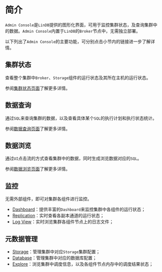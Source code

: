 # 简介

`Admin Console`是`LinDB`提供的图形化界面，可用于监控集群状态，及查询集群中的数据。`Admin Console`内置于`LinDB`的`Broker`节点中，无需独立部署。

以下列出了`Admin Console`的主要功能，可分别点击小节内的链接进一步了解详情。

## 集群状态

查看整个集群中`Broker`、`Storage`组件的运行状态及其所在主机的运行状态。

参阅[集群状态页面](overview.md)了解更多详情。

## 数据查询

通过`SQL`来查询集群的数据，以及查看具体某个`SQL`的执行计划和执行状态统计。

参阅[数据查询页面](query.md)了解更多详情。

## 数据浏览

通过`UI`点击流的方式查看集群中的数据，同时生成浏览数据对应的`SQL`。

参阅[数据浏览页面](explore.md)了解更多详情。

## 监控

无需外部组件，即可对集群各组件进行监控。

- [Dashboard](monitoring.md#dashboard)：提供丰富的`Dashboard`来监控集群中各组件的运行状态；
- [Replication](monitoring.md#replication)：实时查看各副本通道的运行状态；
- [Log View](monitoring.md#log-view)：实时浏览集群各组件节点上的日志文件；

## 元数据管理

- [Storage](metadata.md#storage)：管理集群中对应`Storage`集群配置；
- [Database](metadata.md#database)：管理集群中对应的数据库配置；
- [Explore](metadata.md#explore)：浏览集群中调度信息，以及各组件节点内存中的调度结果状态；